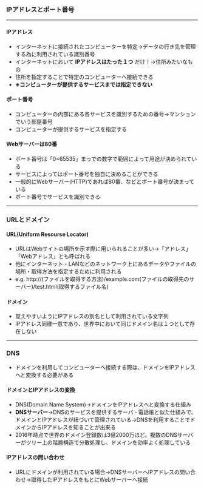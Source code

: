 ### IPアドレスとポート番号
***
#### IPアドレス
- インターネットに接続されたコンピューターを特定→データの行き先を管理する為に利用されている識別番号
- インターネットにおいて __IPアドレスはたった１つ__ だけ！→住所みたいなもの
- 住所を指定することで特定のコンピューターへ接続できる
- __※コンピューターが提供するサービスまでは指定できない__
#### ポート番号
- コンピューターの内部にある各サービスを識別するための番号→マンションでいう部屋番号
- コンピューターが提供するサービスを指定する
#### Webサーバーは80番
- ポート番号は「0~65535」まっでの数字で範囲によって用途が決められている
- サービスによってはポート番号を独自に決めることができる
- 一般的にWebサーバー(HTTP)であれば80番、などとポート番号が決まっている
- ポート番号でサービスを識別できる
****
### URLとドメイン
#### URL(Uniform Resourse Locator)
- URLはWebサイトの場所を示す際に用いられることが多い→「アドレス」「Webアドレス」とも呼ばれる
- 他にインターネット・LANなどのネットワーク上にあるデータやファイルの場所・取得方法を指定するために利用される
- e.g. http://(ファイルを取得する方法)/example.com(ファイルの取得先のサーバー)/test.html(取得するファイル名)
#### ドメイン
- 覚えやすいようにIPアドレスの別名として利用されている文字列
- IPアドレス同様一意であり、世界中において同じドメイン名は１つとして存在しない
***
### DNS
- ドメインを利用してコンピューターへ接続する際は、ドメインをIPアドレスへと変換する必要がある
#### ドメインとIPアドレスの変換
- DNS(Domain Name System)→ドメインをIPアドレスへと変換する仕組み
- __DNSサーバー__→DNSのサービスを提供するサーバ
‐ 電話帳と似た仕組みで、ドメインとIPアドレスが紐づいて管理されている→DNSを利用することでドメインからIPアドレスを知ることが出来る
- 2016年時点で世界のドメイン登録数は3億2000万ほど。複数のDNSサーバーがツリー上の階層構造で分散処理し、ドメインを効率よく処理している
#### IPアドレスの問い合わせ
- URLにドメインが利用されている場合→DNSサーバーへIPアドレスの問い合わせ→取得したIPアドレスをもとにWebサーバーへ接続









